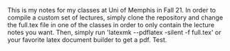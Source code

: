 This is my notes for my classes at Uni of Memphis in Fall 21. In order to compile a custom set of lectures, simply clone the repository and change the full.tex file in one of the classes in order to only contain the lecture notes you want.
Then, simply run 'latexmk --pdflatex -silent -f full.tex' or your favorite latex document builder to get a pdf.
Test.
